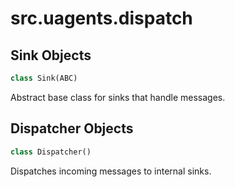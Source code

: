 <a id="src.uagents.dispatch"></a>

# src.uagents.dispatch

<a id="src.uagents.dispatch.Sink"></a>

## Sink Objects

```python
class Sink(ABC)
```

Abstract base class for sinks that handle messages.

<a id="src.uagents.dispatch.Dispatcher"></a>

## Dispatcher Objects

```python
class Dispatcher()
```

Dispatches incoming messages to internal sinks.


